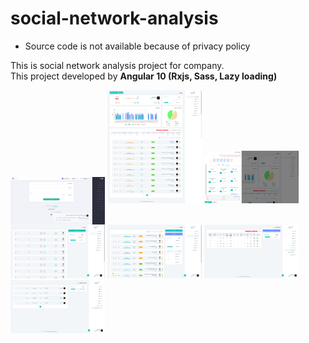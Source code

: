 # social-network-analysis
* Source code is not available because of privacy policy

This is social network analysis project for company.<br/>
This project developed by <b>Angular 10 (Rxjs, Sass, Lazy loading)
</b>

<img src = "https://raw.githubusercontent.com/linzstadler/social-network-analysis/main/095e32cb-f177-48a8-91eb-0f07135e045d.jpg" style="vertical-align:middle" title = "work-time-tracking-project" width = "30%"/>   <img src = "https://github.com/linzstadler/work-time-tracking-project/blob/0a9717f05561021223560d00f038817656a04550/dashboard.png" title = "work-time-tracking-project" width = "30%"/>   <img src = "https://github.com/linzstadler/work-time-tracking-project/blob/0a9717f05561021223560d00f038817656a04550/lunch.png" title = "work-time-tracking-project" width = "30%"/>   <img src = "https://github.com/linzstadler/work-time-tracking-project/blob/0a9717f05561021223560d00f038817656a04550/presence.png" title = "work-time-tracking-project" width = "30%"/>   <img src = "https://github.com/linzstadler/work-time-tracking-project/blob/0a9717f05561021223560d00f038817656a04550/tasks.png" title = "work-time-tracking-project" width = "30%"/>   <img src = "https://github.com/linzstadler/work-time-tracking-project/blob/0a9717f05561021223560d00f038817656a04550/report.png" title = "work-time-tracking-project" width = "30%"/>   <img src = "https://github.com/linzstadler/work-time-tracking-project/blob/0a9717f05561021223560d00f038817656a04550/report-lunch.png" title = "work-time-tracking-project" width = "30%"/>
